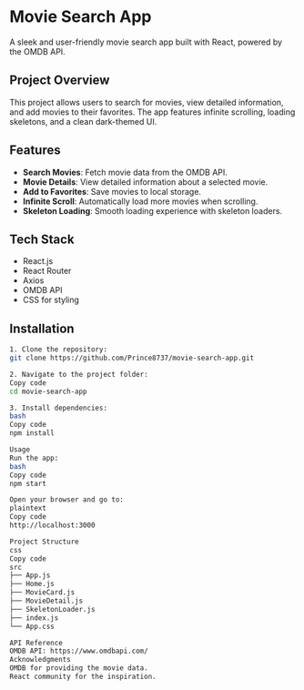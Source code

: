 # Movie Search App

A sleek and user-friendly movie search app built with React, powered by the OMDB API.

## Project Overview
This project allows users to search for movies, view detailed information, and add movies to their favorites. The app features infinite scrolling, loading skeletons, and a clean dark-themed UI.

## Features
- **Search Movies**: Fetch movie data from the OMDB API.  
- **Movie Details**: View detailed information about a selected movie.  
- **Add to Favorites**: Save movies to local storage.  
- **Infinite Scroll**: Automatically load more movies when scrolling.  
- **Skeleton Loading**: Smooth loading experience with skeleton loaders.  

## Tech Stack
- React.js  
- React Router  
- Axios  
- OMDB API  
- CSS for styling  
## Installation
```bash
1. Clone the repository:
git clone https://github.com/Prince8737/movie-search-app.git

2. Navigate to the project folder:
Copy code
cd movie-search-app

3. Install dependencies:
bash
Copy code
npm install

Usage
Run the app:
bash
Copy code
npm start

Open your browser and go to:
plaintext
Copy code
http://localhost:3000

Project Structure
css
Copy code
src
├── App.js
├── Home.js
├── MovieCard.js
├── MovieDetail.js
├── SkeletonLoader.js
├── index.js
└── App.css

API Reference
OMDB API: https://www.omdbapi.com/
Acknowledgments
OMDB for providing the movie data.
React community for the inspiration.

